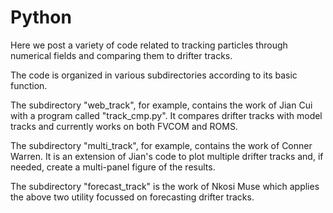 Python
======

Here we post a variety of code related to tracking particles through numerical fields and comparing them to drifter tracks.

The code is organized in various subdirectories according to its basic function.

The subdirectory "web_track", for example, contains the work of Jian Cui with a program called "track_cmp.py".
It compares drifter tracks with model tracks and currently works on both FVCOM and ROMS.

The subdirectory "multi_track", for example, contains the work of Conner Warren. It is an extension of Jian's code to plot multiple drifter
tracks and, if needed, create a multi-panel figure of the results.

The subdirectory "forecast_track" is the work of Nkosi Muse which applies the above two utility focussed on forecasting drifter tracks.
